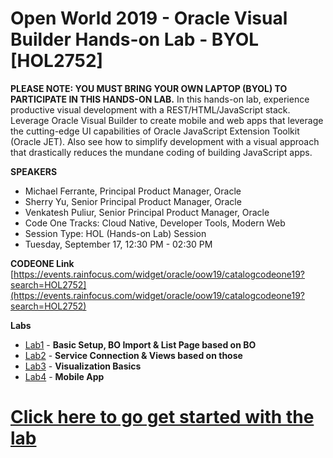 # Open World 2019 - Oracle Visual Builder Hands-on Lab - BYOL [HOL2752]
**PLEASE NOTE: YOU MUST BRING YOUR OWN LAPTOP (BYOL) TO PARTICIPATE IN THIS HANDS-ON LAB.**
In this hands-on lab, experience productive visual development with a REST/HTML/JavaScript stack. Leverage Oracle Visual Builder to create mobile and web apps that leverage the cutting-edge UI capabilities of Oracle JavaScript Extension Toolkit (Oracle JET). Also see how to simplify development with a visual approach that drastically reduces the mundane coding of building JavaScript apps.

**SPEAKERS**
* Michael Ferrante, Principal Product Manager, Oracle
* Sherry Yu, Senior Principal Product Manager, Oracle 
* Venkatesh Puliur, Senior Principal Product Manager, Oracle
* Code One Tracks: Cloud Native, Developer Tools, Modern Web
* Session Type: HOL (Hands-on Lab) Session
* Tuesday, September 17, 12:30 PM - 02:30 PM

**CODEONE Link**
[https://events.rainfocus.com/widget/oracle/oow19/catalogcodeone19?search=HOL2752](https://events.rainfocus.com/widget/oracle/oow19/catalogcodeone19?search=HOL2752)

**Labs**
* [Lab1](https://venkspr.github.io/oow19/lab1) - **Basic Setup, BO Import & List Page based on BO**
* [Lab2](https://venkspr.github.io/oow19/lab2) - **Service Connection & Views based on those**
* [Lab3](https://venkspr.github.io/oow19/lab3) - **Visualization Basics**
* [Lab4](https://venkspr.github.io/oow19/lab4) - **Mobile App**

# [Click here to go get started with the lab](https://venkspr.github.io/oow19/)